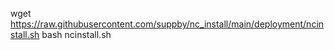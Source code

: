 wget https://raw.githubusercontent.com/suppby/nc_install/main/deployment/ncinstall.sh
bash ncinstall.sh
